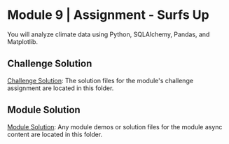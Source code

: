 # Module 9 | Assignment - Surfs Up

You will analyze climate data using Python, SQLAlchemy, Pandas, and Matplotlib.

## Challenge Solution

[Challenge Solution](Challenge_Solution): The solution files for the module's challenge assignment are located in this folder.

## Module Solution

[Module Solution](Module_Solution): Any module demos or solution files for the module async content are located in this folder.
